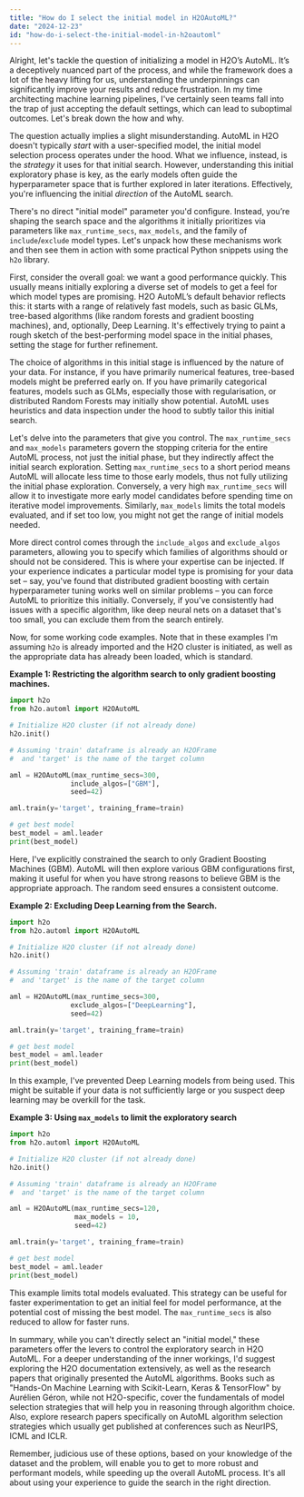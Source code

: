 ```yaml
---
title: "How do I select the initial model in H2OAutoML?"
date: "2024-12-23"
id: "how-do-i-select-the-initial-model-in-h2oautoml"
---
```


Alright, let's tackle the question of initializing a model in H2O’s AutoML. It’s a deceptively nuanced part of the process, and while the framework does a lot of the heavy lifting for us, understanding the underpinnings can significantly improve your results and reduce frustration. In my time architecting machine learning pipelines, I've certainly seen teams fall into the trap of just accepting the default settings, which can lead to suboptimal outcomes. Let's break down the how and why.

The question actually implies a slight misunderstanding. AutoML in H2O doesn't typically *start* with a user-specified model, the initial model selection process operates under the hood. What we influence, instead, is the *strategy* it uses for that initial search. However, understanding this initial exploratory phase is key, as the early models often guide the hyperparameter space that is further explored in later iterations. Effectively, you're influencing the initial *direction* of the AutoML search.

There's no direct "initial model" parameter you'd configure. Instead, you’re shaping the search space and the algorithms it initially prioritizes via parameters like `max_runtime_secs`, `max_models`, and the family of `include`/`exclude` model types. Let's unpack how these mechanisms work and then see them in action with some practical Python snippets using the `h2o` library.

First, consider the overall goal: we want a good performance quickly. This usually means initially exploring a diverse set of models to get a feel for which model types are promising. H2O AutoML’s default behavior reflects this: it starts with a range of relatively fast models, such as basic GLMs, tree-based algorithms (like random forests and gradient boosting machines), and, optionally, Deep Learning. It's effectively trying to paint a rough sketch of the best-performing model space in the initial phases, setting the stage for further refinement.

The choice of algorithms in this initial stage is influenced by the nature of your data. For instance, if you have primarily numerical features, tree-based models might be preferred early on. If you have primarily categorical features, models such as GLMs, especially those with regularisation, or distributed Random Forests may initially show potential. AutoML uses heuristics and data inspection under the hood to subtly tailor this initial search.

Let's delve into the parameters that give you control. The `max_runtime_secs` and `max_models` parameters govern the stopping criteria for the entire AutoML process, not just the initial phase, but they indirectly affect the initial search exploration. Setting `max_runtime_secs` to a short period means AutoML will allocate less time to those early models, thus not fully utilizing the initial phase exploration. Conversely, a very high `max_runtime_secs` will allow it to investigate more early model candidates before spending time on iterative model improvements. Similarly, `max_models` limits the total models evaluated, and if set too low, you might not get the range of initial models needed.

More direct control comes through the `include_algos` and `exclude_algos` parameters, allowing you to specify which families of algorithms should or should not be considered. This is where your expertise can be injected. If your experience indicates a particular model type is promising for your data set – say, you've found that distributed gradient boosting with certain hyperparameter tuning works well on similar problems – you can force AutoML to prioritize this initially. Conversely, if you've consistently had issues with a specific algorithm, like deep neural nets on a dataset that's too small, you can exclude them from the search entirely.

Now, for some working code examples. Note that in these examples I'm assuming `h2o` is already imported and the H2O cluster is initiated, as well as the appropriate data has already been loaded, which is standard.

**Example 1: Restricting the algorithm search to only gradient boosting machines.**

```python
import h2o
from h2o.automl import H2OAutoML

# Initialize H2O cluster (if not already done)
h2o.init()

# Assuming 'train' dataframe is already an H2OFrame
#  and 'target' is the name of the target column

aml = H2OAutoML(max_runtime_secs=300,
               include_algos=["GBM"],
               seed=42)

aml.train(y='target', training_frame=train)

# get best model
best_model = aml.leader
print(best_model)

```

Here, I've explicitly constrained the search to only Gradient Boosting Machines (GBM). AutoML will then explore various GBM configurations first, making it useful for when you have strong reasons to believe GBM is the appropriate approach. The random seed ensures a consistent outcome.

**Example 2: Excluding Deep Learning from the Search.**

```python
import h2o
from h2o.automl import H2OAutoML

# Initialize H2O cluster (if not already done)
h2o.init()

# Assuming 'train' dataframe is already an H2OFrame
#  and 'target' is the name of the target column

aml = H2OAutoML(max_runtime_secs=300,
               exclude_algos=["DeepLearning"],
               seed=42)

aml.train(y='target', training_frame=train)

# get best model
best_model = aml.leader
print(best_model)
```

In this example, I've prevented Deep Learning models from being used. This might be suitable if your data is not sufficiently large or you suspect deep learning may be overkill for the task.

**Example 3: Using `max_models` to limit the exploratory search**

```python
import h2o
from h2o.automl import H2OAutoML

# Initialize H2O cluster (if not already done)
h2o.init()

# Assuming 'train' dataframe is already an H2OFrame
#  and 'target' is the name of the target column

aml = H2OAutoML(max_runtime_secs=120,
                max_models = 10,
                seed=42)

aml.train(y='target', training_frame=train)

# get best model
best_model = aml.leader
print(best_model)

```

This example limits total models evaluated. This strategy can be useful for faster experimentation to get an initial feel for model performance, at the potential cost of missing the best model. The `max_runtime_secs` is also reduced to allow for faster runs.

In summary, while you can't directly select an "initial model," these parameters offer the levers to control the exploratory search in H2O AutoML. For a deeper understanding of the inner workings, I'd suggest exploring the H2O documentation extensively, as well as the research papers that originally presented the AutoML algorithms. Books such as "Hands-On Machine Learning with Scikit-Learn, Keras & TensorFlow" by Aurélien Géron, while not H2O-specific, cover the fundamentals of model selection strategies that will help you in reasoning through algorithm choice. Also, explore research papers specifically on AutoML algorithm selection strategies which usually get published at conferences such as NeurIPS, ICML and ICLR.

Remember, judicious use of these options, based on your knowledge of the dataset and the problem, will enable you to get to more robust and performant models, while speeding up the overall AutoML process. It's all about using your experience to guide the search in the right direction.

